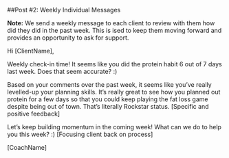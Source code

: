 ##Post #2: Weekly Individual Messages 

**Note:** We send a weekly message to each client to review with them how did they did in the past week. This is ised to keep them moving forward and provides an opportunity to ask for support.

Hi [ClientName],

Weekly check-in time! It seems like you did the protein habit 6 out of 7 days last week. Does that seem accurate? :)

Based on your comments over the past week, it seems like you’ve really levelled-up your planning skills. It’s really great to see how you planned out protein for a few days so that you could keep playing the fat loss game despite being out of town. That’s literally Rockstar status. [Specific and positive feedback]

Let’s keep building momentum in the coming week! What can we do to help you this week? :) [Focusing client back on process]

[CoachName]
